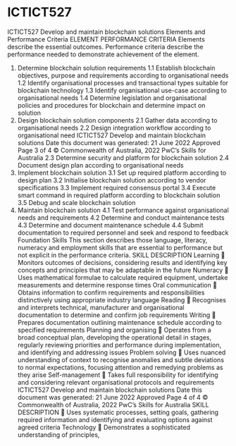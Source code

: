 # ICTICT527
ICTICT527 Develop and maintain  blockchain solutions
Elements and Performance Criteria
ELEMENT PERFORMANCE CRITERIA
Elements describe the
essential outcomes.
Performance criteria describe the performance needed to
demonstrate achievement of the element.
1. Determine blockchain
solution requirements
1.1 Establish blockchain objectives, purpose and requirements
according to organisational needs
1.2 Identify organisational processes and transactional types
suitable for blockchain technology
1.3 Identify organisational use-case according to organisational
needs
1.4 Determine legislation and organisational policies and
procedures for blockchain and determine impact on solution
2. Design blockchain
solution components
2.1 Gather data according to organisational needs
2.2 Design integration workflow according to organisational
need
ICTICT527 Develop and maintain blockchain solutions Date this document was generated: 21 June 2022
Approved Page 3 of 4
© Commonwealth of Australia, 2022 PwC’s Skills for Australia
2.3 Determine security and platform for blockchain solution
2.4 Document design plan according to organisational needs
3. Implement blockchain
solution
3.1 Set up required platform according to design plan
3.2 Initialise blockchain solution according to vendor
specifications
3.3 Implement required consensus portal
3.4 Execute smart command in required platform according to
blockchain solution
3.5 Debug and scale blockchain solution
4. Maintain blockchain
solution
4.1 Test performance against organisational needs and
requirements
4.2 Determine and conduct maintenance tests
4.3 Determine and document maintenance schedule
4.4 Submit documentation to required personnel and seek and
respond to feedback
Foundation Skills
This section describes those language, literacy, numeracy and employment skills that are
essential to performance but not explicit in the performance criteria.
SKILL DESCRIPTION
Learning  Monitors outcomes of decisions, considering results and identifying
key concepts and principles that may be adaptable in the future
Numeracy  Uses mathematical formulae to calculate required equipment,
undertake measurements and determine response times
Oral
communication
 Obtains information to confirm requirements and responsibilities
distinctively using appropriate industry language
Reading  Recognises and interprets technical, manufacturer and organisational
documentation to determine and confirm job requirements
Writing  Prepares documentation outlining maintenance schedule according to
specified requirements
Planning and
organising
 Operates from a broad conceptual plan, developing the operational
detail in stages, regularly reviewing priorities and performance
during implementation, and identifying and addressing issues
Problem solving  Uses nuanced understanding of context to recognise anomalies and
subtle deviations to normal expectations, focusing attention and
remedying problems as they arise
Self-management  Takes full responsibility for identifying and considering relevant
organisational protocols and requirements
ICTICT527 Develop and maintain blockchain solutions Date this document was generated: 21 June 2022
Approved Page 4 of 4
© Commonwealth of Australia, 2022 PwC’s Skills for Australia
SKILL DESCRIPTION
 Uses systematic processes, setting goals, gathering required
information and identifying and evaluating options against agreed
criteria
Technology  Demonstrates a sophisticated understanding of principles,
